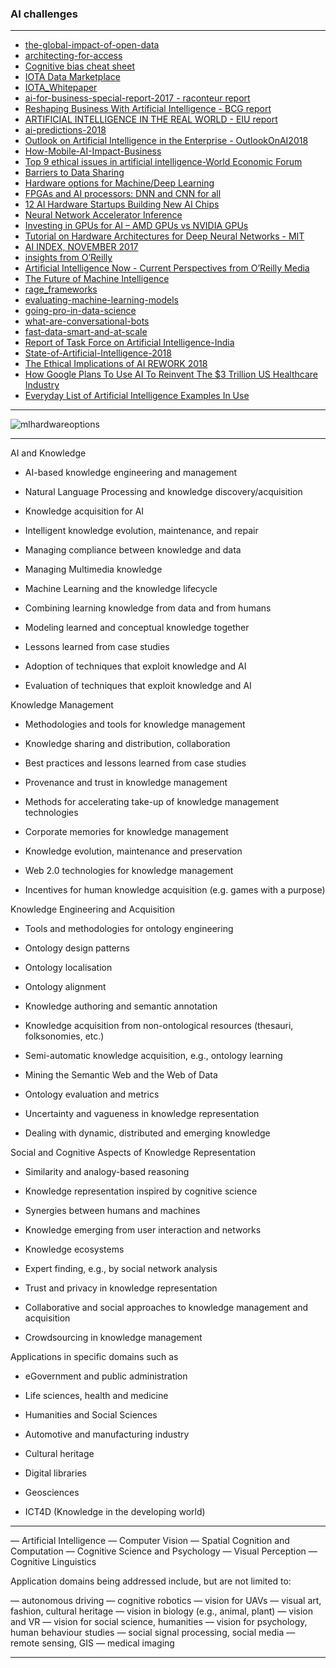 

### AI challenges












----------------------


* [the-global-impact-of-open-data](http://www.oreilly.com/data/free/files/the-global-impact-of-open-data.pdf)
* [architecting-for-access](http://www.oreilly.com/data/free/files/architecting-for-access.pdf)
* [Cognitive bias cheat sheet](https://betterhumans.coach.me/cognitive-bias-cheat-sheet-55a472476b18)
* [IOTA Data Marketplace](https://blog.iota.org/iota-data-marketplace-cb6be463ac7f)
* [IOTA_Whitepaper](https://iota.org/IOTA_Whitepaper.pdf)
* [ai-for-business-special-report-2017 - raconteur report](https://s3.amazonaws.com/cdn.ayasdi.com/wp-content/uploads/2017/05/09112500/ai-for-business-special-report-2017.pdf)
* [Reshaping
Business With
Artificial
Intelligence - BCG report](http://image-src.bcg.com/Images/Reshaping%20Business%20with%20Artificial%20Intelligence_tcm9-177882.pdf)
* [ARTIFICIAL INTELLIGENCE
IN THE REAL WORLD - EIU report](https://www.eiuperspectives.economist.com/sites/default/files/Artificial_intelligence_in_the_real_world_1.pdf)
* [ai-predictions-2018](https://www.pwc.es/es/publicaciones/tecnologia/assets/ai-predictions-2018.pdf)
* [Outlook on
Artificial Intelligence
in the Enterprise - OutlookOnAI2018](https://narrativescience.com/Portals/0/Images/PDFs/OutlookOnAI2018_NarrativeScience.pdf)
* [How-Mobile-AI-Impact-Business](http://www.startelelogic.com/blog/wp-content/uploads/2017/04/How-Mobile-AI-Impact-Business.pdf.pdf)
* [Top 9 ethical issues in artificial intelligence-World Economic Forum](https://www.weforum.org/agenda/2016/10/top-10-ethical-issues-in-artificial-intelligence/)
* [Barriers to Data Sharing](https://www.nap.edu/read/18267/chapter/4)
* [Hardware options for Machine/Deep Learning](https://mse238blog.stanford.edu/2017/07/gnakhare/hardware-options-for-machinedeep-learning/)
* [FPGAs and AI processors: DNN and CNN for all](https://meanderful.blogspot.in/2017/06/fpgas-and-ai-processors-dnn-and-cnn-for.html)
* [12 AI Hardware Startups Building New AI Chips](https://www.nanalyze.com/2017/05/12-ai-hardware-startups-new-ai-chips/)
* [Neural Network Accelerator Inference](https://nicsefc.ee.tsinghua.edu.cn/projects/neural-network-accelerator/)
* [Investing in GPUs for AI – AMD GPUs vs NVIDIA GPUs](https://www.nanalyze.com/2017/05/investing-gpus-ai-amd-vs-nvidia/)
* [Tutorial on Hardware Architectures for Deep Neural Networks - MIT](http://eyeriss.mit.edu/tutorial.html)
* [AI INDEX, NOVEMBER 2017](https://aiindex.org/2017-report.pdf)
* [insights from O’Reilly](http://www.oreilly.com/data/free/?intcmp=il-data-free-lp-lgen_ai_con_resources_page)
* [Artificial
Intelligence Now - Current Perspectives from O’Reilly Media](http://www.oreilly.com/data/free/files/artificial-intelligence-now.pdf)
* [The Future of
Machine Intelligence](http://www.oreilly.com/data/free/files/future-of-machine-intelligence.pdf)
* [rage_frameworks](https://www.gartner.com/imagesrv/media-products/pdf/rage_frameworks/rage-frameworks-1-34JHQ0K.pdf)
* [evaluating-machine-learning-models](http://www.oreilly.com/data/free/files/evaluating-machine-learning-models.pdf)
* [going-pro-in-data-science](http://www.oreilly.com/data/free/files/going-pro-in-data-science.pdf)
* [what-are-conversational-bots](http://www.oreilly.com/data/free/files/what-are-conversational-bots.pdf)
* [fast-data-smart-and-at-scale](http://www.oreilly.com/data/free/files/fast-data-smart-and-at-scale.pdf)
* [Report of Task Force on Artificial Intelligence-India](http://dipp.nic.in/whats-new/report-task-force-artificial-intelligence)
* [State-of-Artificial-Intelligence-2018](https://www.cbinsights.com/reports/CB-Insights_State-of-Artificial-Intelligence-2018.pdf)
* [The Ethical Implications of AI REWORK 2018](http://reworkco.domain.com/TheEthicalImplicationsofAIREWORK2018.pdf)
* [How Google Plans To Use AI To Reinvent The $3 Trillion US Healthcare Industry](https://www.cbinsights.com/research/report/google-strategy-healthcare/?utm_source=CB+Insights+Newsletter&utm_campaign=11b0329991-Top_Research_Briefs_05_19_2018&utm_medium=email&utm_term=0_9dc0513989-11b0329991-87837585)
* [Everyday List of Artificial Intelligence Examples In Use](https://hackernoon.com/definitive-list-of-examples-of-artificial-intelligence-in-use-e02e3328ce26)

---------------------

![mlhardwareoptions](https://mse238blog.stanford.edu/wp-content/uploads/2017/07/mlhardwareoptions.png)


-------------------
AI and Knowledge

- AI-based knowledge engineering and management

- Natural Language Processing and knowledge discovery/acquisition

- Knowledge acquisition for AI

- Intelligent knowledge evolution, maintenance, and repair

- Managing compliance between knowledge and data

- Managing Multimedia knowledge

- Machine Learning and the knowledge lifecycle

- Combining learning knowledge from data and from humans

- Modeling learned and conceptual knowledge together

- Lessons learned from case studies

- Adoption of techniques that exploit knowledge and AI

- Evaluation of techniques that exploit knowledge and AI


Knowledge Management

- Methodologies and tools for knowledge management

- Knowledge sharing and distribution, collaboration

- Best practices and lessons learned from case studies

- Provenance and trust in knowledge management

- Methods for accelerating take-up of knowledge management technologies

- Corporate memories for knowledge management

- Knowledge evolution, maintenance and preservation

- Web 2.0 technologies for knowledge management

- Incentives for human knowledge acquisition (e.g. games with a purpose)


Knowledge Engineering and Acquisition

- Tools and methodologies for ontology engineering

- Ontology design patterns

- Ontology localisation

- Ontology alignment

- Knowledge authoring and semantic annotation

- Knowledge acquisition from non-ontological resources (thesauri, folksonomies, etc.)

- Semi-automatic knowledge acquisition, e.g., ontology learning

- Mining the Semantic Web and the Web of Data

- Ontology evaluation and metrics

- Uncertainty and vagueness in knowledge representation

- Dealing with dynamic, distributed and emerging knowledge


Social and Cognitive Aspects of Knowledge Representation

- Similarity and analogy-based reasoning

- Knowledge representation inspired by cognitive science

- Synergies between humans and machines

- Knowledge emerging from user interaction and networks

- Knowledge ecosystems

- Expert finding, e.g., by social network analysis

- Trust and privacy in knowledge representation

- Collaborative and social approaches to knowledge management and acquisition

- Crowdsourcing in knowledge management


Applications in specific domains such as

- eGovernment and public administration

- Life sciences, health and medicine

- Humanities and Social Sciences

- Automotive and manufacturing industry

- Cultural heritage

- Digital libraries

- Geosciences

- ICT4D (Knowledge in the developing world)


-------------

—  Artificial Intelligence
—  Computer Vision
—  Spatial Cognition and Computation
—  Cognitive Science and Psychology
—  Visual Perception
—  Cognitive Linguistics

Application domains being addressed include, but are not limited to:

—  autonomous driving
—  cognitive robotics
—  vision for UAVs
—  visual art, fashion, cultural heritage
—  vision in biology (e.g., animal, plant)
—  vision and VR
—  vision for social science, humanities
—  vision for psychology, human behaviour studies
—  social signal processing, social media
—  remote sensing, GIS
—  medical imaging

-------------
